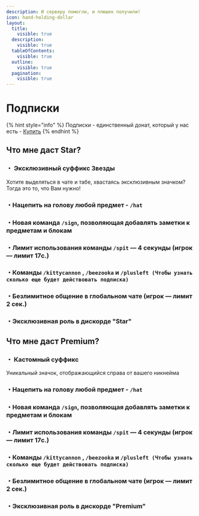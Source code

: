 ```yaml
---
description: И серверу помогли, и плюшек получили!
icon: hand-holding-dollar
layout:
  title:
    visible: true
  description:
    visible: true
  tableOfContents:
    visible: true
  outline:
    visible: true
  pagination:
    visible: true
---
```


# Подписки

{% hint style="info" %}
Подписки - единственный донат, который у нас есть - [Купить](https://store.fdmine.ru/)
{% endhint %}

## Что мне даст Star? <a href="#chto-mne-dast-arc" id="chto-mne-dast-arc"></a>

### ・ Эксклюзивный суффикс Звезды <a href="#id-1-cvetnoi-nik" id="id-1-cvetnoi-nik"></a>

&#x20;Хотите выделяться в чате и табе, хвастаясь эксклюзивным значком? Тогда это то, что Вам нужно!

### ・Нацепить на голову любой предмет - `/hat` <a href="#id-2-kastomnye-soobsheniya-o-vkhode-vykhode-s-servera" id="id-2-kastomnye-soobsheniya-o-vkhode-vykhode-s-servera"></a>

### ・Новая команда `/sign`, позволяющая добавлять заметки к предметам и блокам

### ・Лимит использования команды `/spit` — 4 секунды (игрок — лимит 17c.)

### ・Команды `/kittycannon` , `/beezooka` и `/plusleft (Чтобы узнать сколько еще будет действовать подписка)`

### ・Безлимитное общение в глобальном чате (игрок — лимит 2 cек.)

### ・Эксклюзивная роль в дискорде "Star"





## Что мне даст Premium? <a href="#chto-mne-dast-arc" id="chto-mne-dast-arc"></a>

### ・ Кастомный суффикс <a href="#id-1-cvetnoi-nik" id="id-1-cvetnoi-nik"></a>

&#x20;Уникальный значок, отображающийся справа от вашего никнейма

### ・Нацепить на голову любой предмет - `/hat` <a href="#id-2-kastomnye-soobsheniya-o-vkhode-vykhode-s-servera" id="id-2-kastomnye-soobsheniya-o-vkhode-vykhode-s-servera"></a>

### ・Новая команда `/sign`, позволяющая добавлять заметки к предметам и блокам

### ・Лимит использования команды `/spit` — 4 секунды (игрок — лимит 17c.)

### ・Команды `/kittycannon` , `/beezooka` и `/plusleft (Чтобы узнать сколько еще будет действовать подписка)`

### ・Безлимитное общение в глобальном чате (игрок — лимит 2 cек.)

### ・Эксклюзивная роль в дискорде "Premium"

